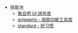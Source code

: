 - 技能池
  - [聚合吧 UI 组件库](http://jhb-element-ui.juheba.top:8888/#/)
  - [snipperts - 局部功能工具库](http://jhb-element-ui.juheba.top:8888/snippets/index.html)
  - [standard - 好习惯](http://jhb-element-ui.juheba.top:8888/standard/index.html)
